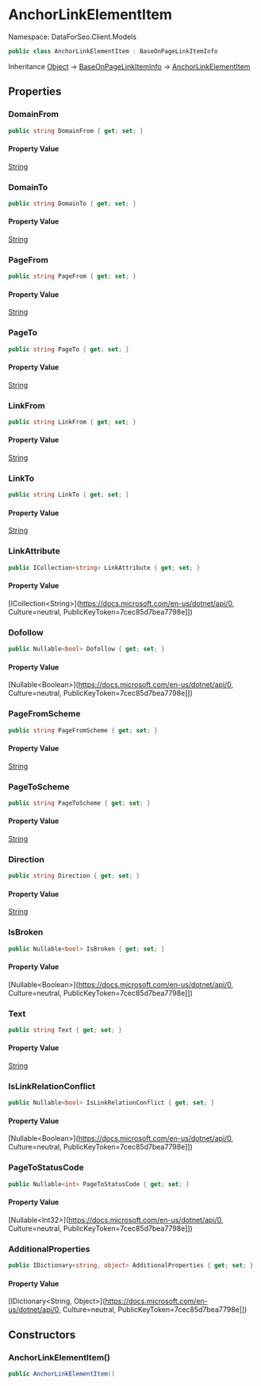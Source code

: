 # AnchorLinkElementItem

Namespace: DataForSeo.Client.Models

```csharp
public class AnchorLinkElementItem : BaseOnPageLinkItemInfo
```

Inheritance [Object](https://docs.microsoft.com/en-us/dotnet/api/Object) → [BaseOnPageLinkItemInfo](./BaseOnPageLinkItemInfo.md) → [AnchorLinkElementItem](./AnchorLinkElementItem.md)

## Properties

### **DomainFrom**

```csharp
public string DomainFrom { get; set; }
```

#### Property Value

[String](https://docs.microsoft.com/en-us/dotnet/api/String)<br>

### **DomainTo**

```csharp
public string DomainTo { get; set; }
```

#### Property Value

[String](https://docs.microsoft.com/en-us/dotnet/api/String)<br>

### **PageFrom**

```csharp
public string PageFrom { get; set; }
```

#### Property Value

[String](https://docs.microsoft.com/en-us/dotnet/api/String)<br>

### **PageTo**

```csharp
public string PageTo { get; set; }
```

#### Property Value

[String](https://docs.microsoft.com/en-us/dotnet/api/String)<br>

### **LinkFrom**

```csharp
public string LinkFrom { get; set; }
```

#### Property Value

[String](https://docs.microsoft.com/en-us/dotnet/api/String)<br>

### **LinkTo**

```csharp
public string LinkTo { get; set; }
```

#### Property Value

[String](https://docs.microsoft.com/en-us/dotnet/api/String)<br>

### **LinkAttribute**

```csharp
public ICollection<string> LinkAttribute { get; set; }
```

#### Property Value

[ICollection&lt;String&gt;](https://docs.microsoft.com/en-us/dotnet/api/0, Culture=neutral, PublicKeyToken=7cec85d7bea7798e]])<br>

### **Dofollow**

```csharp
public Nullable<bool> Dofollow { get; set; }
```

#### Property Value

[Nullable&lt;Boolean&gt;](https://docs.microsoft.com/en-us/dotnet/api/0, Culture=neutral, PublicKeyToken=7cec85d7bea7798e]])<br>

### **PageFromScheme**

```csharp
public string PageFromScheme { get; set; }
```

#### Property Value

[String](https://docs.microsoft.com/en-us/dotnet/api/String)<br>

### **PageToScheme**

```csharp
public string PageToScheme { get; set; }
```

#### Property Value

[String](https://docs.microsoft.com/en-us/dotnet/api/String)<br>

### **Direction**

```csharp
public string Direction { get; set; }
```

#### Property Value

[String](https://docs.microsoft.com/en-us/dotnet/api/String)<br>

### **IsBroken**

```csharp
public Nullable<bool> IsBroken { get; set; }
```

#### Property Value

[Nullable&lt;Boolean&gt;](https://docs.microsoft.com/en-us/dotnet/api/0, Culture=neutral, PublicKeyToken=7cec85d7bea7798e]])<br>

### **Text**

```csharp
public string Text { get; set; }
```

#### Property Value

[String](https://docs.microsoft.com/en-us/dotnet/api/String)<br>

### **IsLinkRelationConflict**

```csharp
public Nullable<bool> IsLinkRelationConflict { get; set; }
```

#### Property Value

[Nullable&lt;Boolean&gt;](https://docs.microsoft.com/en-us/dotnet/api/0, Culture=neutral, PublicKeyToken=7cec85d7bea7798e]])<br>

### **PageToStatusCode**

```csharp
public Nullable<int> PageToStatusCode { get; set; }
```

#### Property Value

[Nullable&lt;Int32&gt;](https://docs.microsoft.com/en-us/dotnet/api/0, Culture=neutral, PublicKeyToken=7cec85d7bea7798e]])<br>

### **AdditionalProperties**

```csharp
public IDictionary<string, object> AdditionalProperties { get; set; }
```

#### Property Value

[IDictionary&lt;String, Object&gt;](https://docs.microsoft.com/en-us/dotnet/api/0, Culture=neutral, PublicKeyToken=7cec85d7bea7798e]])<br>

## Constructors

### **AnchorLinkElementItem()**

```csharp
public AnchorLinkElementItem()
```
